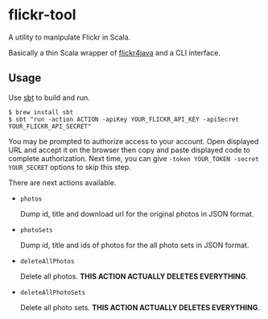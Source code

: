 flickr-tool
===========

A utility to manipulate Flickr in Scala.

Basically a thin Scala wrapper of [flickr4java](https://github.com/callmeal/Flickr4Java) and a CLI interface.

Usage
-----

Use [sbt](http://www.scala-sbt.org) to build and run.

    $ brew install sbt
    $ sbt "run -action ACTION -apiKey YOUR_FLICKR_API_KEY -apiSecret YOUR_FLICKR_API_SECRET"

You may be prompted to authorize access to your account.
Open displayed URL and accept it on the browser then copy and paste displayed code to complete authorization.
Next time, you can give ``-token YOUR_TOKEN -secret YOUR_SECRET`` options to skip this step.

There are next actions available.

* ``photos``

    Dump id, title and download url for the original photos in JSON format.

* ``photoSets``

    Dump id, title and ids of photos for the all photo sets in JSON format.

* ``deleteAllPhotos``

    Delete all photos. __THIS ACTION ACTUALLY DELETES EVERYTHING__.

* ``deleteAllPhotoSets``

    Delete all photo sets. __THIS ACTION ACTUALLY DELETES EVERYTHING__.